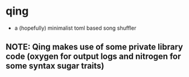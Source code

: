 # qing
- a (hopefully) minimalist toml based song shuffler

## NOTE: Qing makes use of some private library code (oxygen for output logs and nitrogen for some syntax sugar traits)
